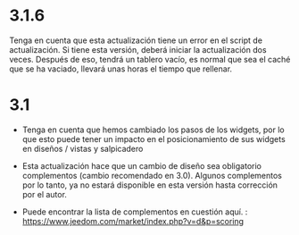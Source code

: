 3.1.6 
=====

Tenga en cuenta que esta actualización tiene un error en el script de actualización.
Si tiene esta versión, deberá iniciar la actualización dos veces.
Después de eso, tendrá un tablero vacío, es normal que sea el
caché que se ha vaciado, llevará unas horas el tiempo que
rellenar.

3.1 
===

-   Tenga en cuenta que hemos cambiado los pasos de los widgets, por lo que esto puede tener
    un impacto en el posicionamiento de sus widgets en diseños / vistas y
    salpicadero

-   Esta actualización hace que un cambio de diseño sea obligatorio
    complementos (cambio recomendado en 3.0). Algunos complementos
    por lo tanto, ya no estará disponible en esta versión hasta
    corrección por el autor.

-   Puede encontrar la lista de complementos en cuestión aquí. :
    <https://www.jeedom.com/market/index.php?v=d&p=scoring>


